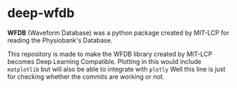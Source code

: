 # deep-wfdb

**WFDB** (Waveform Database) was a python package created by MIT-LCP for reading the Physiobank's Database. 

This repository is made to make the WFDB library created by MIT-LCP becomes Deep Learning Compatible. 
Plotting in this would include `matplotlib` but will also be able to integrate with `plotly`
Well this line is just for checking whether the commits are working or not.